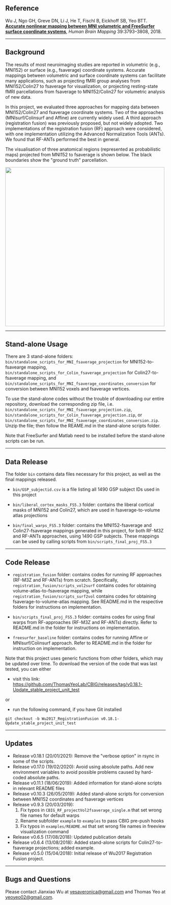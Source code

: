## Reference

Wu J, Ngo GH, Greve DN, Li J, He T, Fischl B, Eickhoff SB, Yeo BTT. [**Accurate nonlinear mapping between MNI volumetric and FreeSurfer surface coordinate systems**](http://people.csail.mit.edu/ythomas/publications/2018VolSurfMapping-HBM.pdf), *Human Brain Mapping* 39:3793–3808, 2018.

----

## Background

The results of most neuroimaging studies are reported in volumetric (e.g., MNI152) or surface (e.g., fsaverage) coordinate systems. Accurate mappings between volumetric and surface coordinate systems can facilitate many applications, such as projecting fMRI group analyses from MNI152/Colin27 to fsaverage for visualization, or projecting resting-state fMRI parcellations from fsaverage to MNI152/Colin27 for volumetric analysis of new data. 

In this project, we evaluated three approaches for mapping data between MNI152/Colin27 and fsaverage coordinate systems. Two of the approaches (MNIsurf/Colinsurf and Affine) are currently widely used. A third approach (registration fusion) was previously proposed, but not widely adopted. Two implementations of the registration fusion (RF) approach were considered, with one implementation utilizing the Advanced Normalization Tools (ANTs). We found that RF-ANTs performed the best in general. 

The visualisation of three anatomical regions (represented as probabilistic maps) projected from MNI152 to fsaverage is shown below. The black boundaries show the "ground truth" parcellation. 

<img src="bin/images/root_readme_img.png" height="500" />

----

## Stand-alone Usage

There are 3 stand-alone folders: `bin/standalone_scripts_for_MNI_fsaverage_projection` for MNI152-to-fsavearge mapping, `bin/standalone_scripts_for_Colin_fsaverage_projection` for Colin27-to-fsaverage mapping, and `bin/standalone_scripts_for_MNI_fsaverage_coordinates_conversion` for conversion between MNI152 voxels and fsaverage vertices.

To use the stand-alone codes without the trouble of downloading our entire repository, download the corresponding zip file, i.e. `bin/standalone_scripts_for_MNI_fsaverage_projection.zip`, `bin/standalone_scripts_for_Colin_fsaverage_projection.zip`, or `bin/standalone_scripts_for_MNI_fsaverage_coordinates_conversion.zip`. Unzip the file; then follow the REAME.md in the stand-alone scripts folder.

Note that FreeSurfer and Matlab need to be installed before the stand-alone scripts can be run.

----

## Data Release

The folder `bin` contains data files necessary for this project, as well as the final mappings released.

- `bin/GSP_subjectid.csv` is a file listing all 1490 GSP subject IDs used in this project

- `bin/liberal_cortex_masks_FS5.3` folder: contains the liberal cortical masks of MNI152 and Colin27, which are used in fsaverage-to-volume atlas projections

- `bin/final_warps_FS5.3` folder: contains the MNI152-fsaverage and Colin27-fsaverage mappings generated in this project, for both RF-M3Z and RF-ANTs approaches, using 1490 GSP subjects. These mappings can be used by calling scripts from `bin/scripts_final_proj_FS5.3`

----

## Code Release

- `registration_fusion` folder: contains codes for running RF approaches (RF-M3Z and RF-ANTs) from scratch. Specifically, `registration_fusion/scripts_vol2surf` contains codes for obtaining volume-atlas-to-fsaverage mapping, while `registration_fusion/scripts_surf2vol` contains codes for obtaining fsaverage-to-volume-atlas mapping. See README.md in the respective folders for instructions on implementation.

- `bin/scripts_final_proj_FS5.3` folder: contains codes for  using final warps from RF-approaches (RF-M3Z and RF-ANTs) directly. Refer to README.md in the folder for instructions on implementation.

- `freesurfer_baseline` folder:  contains codes for running Affine or MNIsurf/Colinsurf approach. Refer to README.md in the folder for instruction on implementation.

Note that this project uses generic functions from other folders, which may be updated over time. To download the version of the code that was last tested, you can either

- visit this link: https://github.com/ThomasYeoLab/CBIG/releases/tag/v0.18.1-Update_stable_project_unit_test

or

- run the following command, if you have Git installed
```
git checkout -b Wu2017_RegistrationFusion v0.18.1-Update_stable_project_unit_test
```

----

## Updates

- Release v0.18.1 (20/01/2021): Remove the "verbose option" in rsync in some of the scripts.
- Release v0.17.0 (19/02/2020): Avoid using absolute paths. Add new environment variables to avoid possible problems caused by hard-coded absolute paths.
- Release v0.11.1 (18/06/2019): Added information for stand-alone scripts in relevant README files
- Release v0.10.3 (26/05/2019): Added stand-alone scripts for conversion between MNI152 coordinates and fsaverage vertices
- Release v0.9.3 (20/03/2019): 
  1. Fix typos in `CBIG_RF_projectVol2fsaverage_single.m` that set wrong file names for default warps
  2. Rename subfolder `example` to `examples` to pass CBIG pre-push hooks
  3. Fix typos in `examples/README.md` that set wrong file names in freeview visualization command
- Release v0.6.5 (17/08/2018): Updated publication details
- Release v0.6.4 (13/08/2018): Added stand-alone scripts for Colin27-to-fsaverage projections; added example.
- Release v0.5.0 (15/04/2018): Initial release of Wu2017 Registration Fusion project.

----

## Bugs and Questions

Please contact Jianxiao Wu at vesaveronica@gmail.com and Thomas Yeo at yeoyeo02@gmail.com.
